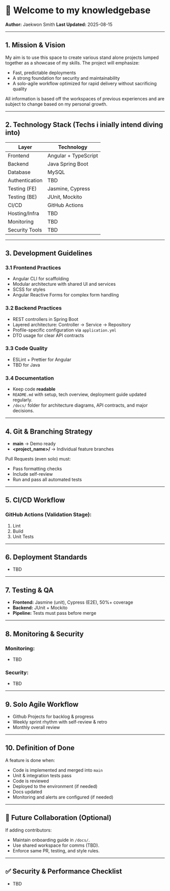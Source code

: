 # 📜 Welcome to my knowledgebase

**Author:** Jaekwon Smith
**Last Updated:** 2025-08-15  

---

## 1. Mission & Vision
My aim is to use this space to create various stand alone projects lumped together as a showcase of my skills. The project will emphasize:

- Fast, predictable deployments  
- A strong foundation for security and maintainability    
- A solo-agile workflow optimized for rapid delivery without sacrificing quality  

All information is based off the workspaces of previous experiences and are subject to change based on my personal growth.

---

## 2. Technology Stack (Techs i inially intend diving into)

| Layer        | Technology                          |
|--------------|-------------------------------------|
| Frontend     | Angular + TypeScript                |
| Backend      | Java Spring Boot         |
| Database     | MySQL                     |
| Authentication | TBD            |
| Testing (FE) | Jasmine, Cypress                    |
| Testing (BE) | JUnit, Mockito                      |
| CI/CD        | GitHub Actions             |
| Hosting/Infra| TBD                   |
| Monitoring   | TBD              |
| Security Tools | TBD    |

---

## 3. Development Guidelines 

### 3.1 Frontend Practices 
- Angular CLI for scaffolding  
- Modular architecture with shared UI and services  
- SCSS for styles  
- Angular Reactive Forms for complex form handling  

### 3.2 Backend Practices
- REST controllers in Spring Boot  
- Layered architecture: Controller → Service → Repository  
- Profile-specific configuration via `application.yml`  
- DTO usage for clear API contracts  

### 3.3 Code Quality
- ESLint + Prettier for Angular  
- TBD for Java  

### 3.4 Documentation
- Keep code **readable**
- `README.md` with setup, tech overview, deployment guide updated regularly.  
- `/docs/` folder for architecture diagrams, API contracts, and major decisions.

---

## 4. Git & Branching Strategy
- **main** → Demo ready  
- **<project_name>/** → Individual feature branches  

Pull Requests (even solo) must:  
- Pass formatting checks  
- Include self-review  
- Run and pass all automated tests  

---

## 5. CI/CD Workflow

### GitHub Actions (Validation Stage):
1. Lint  
2. Build  
3. Unit Tests  

---

## 6. Deployment Standards
- TBD 

---

## 7. Testing & QA
- **Frontend:** Jasmine (unit), Cypress (E2E), 50%+ coverage  
- **Backend:** JUnit + Mockito
- **Pipeline:** Tests must pass before merge  

---

## 8. Monitoring & Security

### Monitoring:
- TBD  

### Security:
- TBD  

---

## 9. Solo Agile Workflow
- Github Projects for backlog & progress  
- Weekly sprint rhythm with self-review & retro  
- Monthly overall review  

---

## 10. Definition of Done
A feature is done when:  
- Code is implemented and merged into `main`  
- Unit & integration tests pass  
- Code is reviewed  
- Deployed to the environment (if needed)  
- Docs updated  
- Monitoring and alerts are configured (if needed)  

---

## 🤝 Future Collaboration (Optional)
If adding contributors:
- Maintain onboarding guide in `/docs/`.
- Use shared workspace for comms (TBD).
- Enforce same PR, testing, and style rules.

---

## ✅ Security & Performance Checklist
- TBD 
